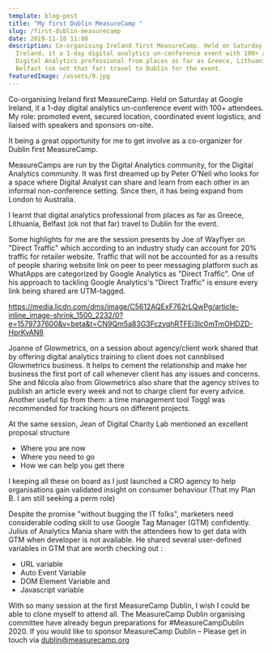 ```yaml
---
template: blog-post
title: "My first Dublin MeasureCamp "
slug: /first-dublin-measurecamp
date: 2019-11-18 11:08
description: Co-organising Ireland first MeasureCamp. Held on Saturday at Google
  Ireland, it a 1-day digital analytics un-conference event with 100+ attendees.
  Digital Analytics professional from places as far as Greece, Lithuania,
  Belfast (ok not that far) travel to Dublin for the event.
featuredImage: /assets/0.jpg
---
```

Co-organising Ireland first MeasureCamp. Held on Saturday at Google Ireland, it a 1-day digital analytics un-conference event with 100+ attendees. My role: promoted event, secured location, coordinated event logistics, and liaised with speakers and sponsors on-site.

It being a great opportunity for me to get involve as a co-organizer for Dublin first MeasureCamp. 

MeasureCamps are run by the Digital Analytics community, for the Digital Analytics community. It was first dreamed up by Peter O'Neil who looks for a space where Digital Analyst can share and learn from each other in an informal non-conference setting. Since then, it has being expand from London to Australia. 

I learnt that digital analytics professional from places as far as Greece, Lithuania, Belfast (ok not that far) travel to Dublin for the event.

Some highlights for me are the session presents by Joe of Wayflyer on "Direct Traffic" which according to an industry study can account for 20% traffic for retailer website. Traffic that will not be accounted for as a results of people sharing website link on peer to peer messaging platform such as WhatApps are categorized by Google Analytics as "Direct Traffic". One of his approach to tackling Google Analytics's "Direct Traffic" is ensure every link being shared are UTM-tagged.

<https://media.licdn.com/dms/image/C5612AQExF762rLQwPg/article-inline_image-shrink_1500_2232/0?e=1579737600&v=beta&t=CN9Qm5a83G3FczyqhRTFEi3lc0mTmOHDZD-HprKvAN8>

Joanne of Glowmetrics, on a session about agency/client work shared that by offering digital analytics training to client does not cannblised Glowmetrics business. It helps to cement the relationship and make her business the first port of call whenever client has any issues and concerns. She and Nicola also from Glowmetrics also share that the agency strives to publish an article every week and not to charge client for every advice. Another useful tip from them: a time management tool Toggl was recommended for tracking hours on different projects.

At the same session, Jean of Digital Charity Lab mentioned an excellent proposal structure 

* Where you are now 
* Where you need to go
* How we can help you get there

I keeping all these on board as I just launched a CRO agency to help organisations gain validated insight on consumer behaviour (That my Plan B. I am still seeking a perm role)

Despite the promise "without bugging the IT folks", marketers need considerable coding skill to use Google Tag Manager (GTM) confidently. Julius of Analytics Mania share with the attendees how to get data with GTM when developer is not available. He shared several user-defined variables in GTM that are worth checking out :

* URL variable
* Auto Event Variable
* DOM Element Variable and
* Javascript variable

With so many session at the first MeasureCamp Dublin, I wish I could be able to clone myself to attend all. The MeasureCamp Dublin organising committee have already begun preparations for #MeasureCampDublin 2020. If you would like to sponsor MeasureCamp Dublin – Please get in touch via dublin@measurecamp.org
